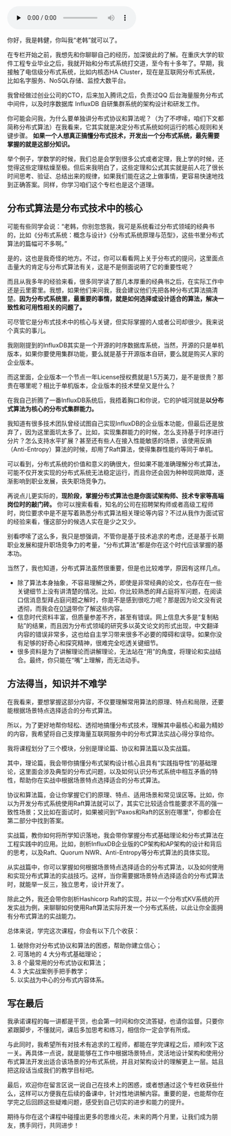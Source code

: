 <audio id="audio" title="开篇词 | 想成为分布式高手？那就先把协议和算法烂熟于心吧" controls="" preload="none"><source id="mp3" src="https://static001.geekbang.org/resource/audio/68/00/6809b2e59f9d1e9cbf5df26a635af800.mp3"></audio>

你好，我是韩健，你叫我“老韩”就可以了。

在专栏开始之前，我想先和你聊聊自己的经历，加深彼此的了解。在重庆大学的软件工程专业毕业之后，我就开始和分布式系统打交道，至今有十多年了。早期，我接触了电信级分布式系统，比如内核态HA Cluster，现在是互联网分布式系统，比如名字服务、NoSQL存储、监控大数平台。

我曾经做过创业公司的CTO，后来加入腾讯之后，负责过QQ 后台海量服务分布式中间件，以及时序数据库 InfluxDB 自研集群系统的架构设计和研发工作。

你可能会问我，为什么要单独讲分布式协议和算法呢？（为了不啰嗦，咱们下文都简称分布式算法）在我看来，它其实就是决定分布式系统如何运行的核心规则和关键步骤。 **如果一个人想真正搞懂分布式技术，开发出一个分布式系统，最先需要掌握的就是这部分知识。**

举个例子，学数学的时候，我们总是会学到很多公式或者定理，我上学的时候，还觉得这些定理枯燥至极。但后来我明白了，这些定理和公式其实就是前人花了很长时间思考、验证、总结出来的规律，如果我们能在这之上做事情，更容易快速地找到正确答案。同样，你学习咱们这个专栏也是这个道理。

## 分布式算法是分布式技术中的核心

可能有些同学会说：“老韩，你别忽悠我，我可是系统看过分布式领域的经典书的，比如《分布式系统：概念与设计》《分布式系统原理与范型》，这些书里分布式算法的篇幅可不多啊。”

是的，这也是我奇怪的地方。不过，你可以看看网上关于分布式的提问，这里面点击量大的肯定与分布式算法有关，这是不是侧面说明了它的重要性呢？

而且从我多年的经验来看，很多同学读了那几本厚重的经典书之后，在实际工作中还是云里雾里。我想，如果他们来问我，我会建议他们先把各种分布式算法搞清楚。**因为分布式系统里，最重要的事情，就是如何选择或设计适合的算法，解决一致性和可用性相关的问题了。**

可尽管它是分布式技术中的核心与关键，但实际掌握的人或者公司却很少。我来说个真实的事儿。

我刚刚提到的InfluxDB其实是一个开源的时序数据库系统，当然，开源的只是单机版本，如果你要使用集群功能，要么就是基于开源版本自研，要么就是购买人家的企业版本。

而这里面，企业版本一个节点一年License授权费就是1.5万美刀，是不是很贵？那贵在哪里呢？相比于单机版本，企业版本的技术壁垒又是什么？

在我自己折腾了一番InfluxDB系统后，我捂着胸口和你说，它的护城河就是**以分布式算法为核心的分布式集群能力。**

我知道有很多技术团队曾经试图自己实现InfluxDB的企业版本功能，但最后还是放弃了，因为这里面坑太多了。比如，实现集群能力的时候，怎么支持基于时序进行分片？怎么支持水平扩展？甚至还有些人在接入性能敏感的场景，该使用反熵（Anti-Entropy）算法的时候，却用了Raft算法，使得集群性能约等同于单机。

可以看到，分布式系统的价值和意义的确很大，但如果不能准确理解分布式算法，可能不仅开发实现的分布式系统无法稳定运行，而且你还会因为种种现网故障，逐渐影响到职业发展，丧失职场竞争力。

再说点儿更实际的，**现阶段，掌握分布式算法也是你面试架构师、技术专家等高端岗位时的敲门砖。** 你可以搜索看看，知名的公司在招聘架构师或者高级工程师时，岗位要求中是不是写着熟悉分布式算法相关理论等内容？不过从我作为面试官的经验来看，懂这部分的候选人实在是少之又少。

别看啰嗦了这么多，我只是想强调，不管你是基于技术追求的考虑，还是基于长期职业发展和提升职场竞争力的考量，“分布式算法”都是你在这个时代应该掌握的基本功。

当然了，我也知道，分布式算法虽然很重要，但是也比较难学，原因有这样几点。

- 除了算法本身抽象，不容易理解之外，即使是非常经典的论文，也存在在一些关键细节上没有讲清楚的情况。比如，你比较熟悉的拜占庭将军问题，在阅读口信消息型拜占庭问题之解时，你是不是感到很吃力呢？那是因为论文没有说透彻，而我会在[01讲](https://time.geekbang.org/column/article/195662)带你了解这些内容。
- 信息时代资料丰富，但质量参差不齐，甚至有错误。网上信息大多是“复制粘贴”的结果，而且因为分布式领域的研究多以英文论文的形式出现，中文翻译内容的错误非常多，这也给自主学习带来很多不必要的障碍和误导。如果你没有足够的好奇心和探究精神，很难完全吃透关键细节。
- 很多资料是为了讲解理论而讲解理论，无法站在“用”的角度，将理论和实战结合。最终，你只能在“嘴”上理解，而无法动手。

## 方法得当，知识并不难学

在我看来，要想掌握这部分内容，不仅要理解常用算法的原理、特点和局限，还要能根据场景特点选择适合的分布式算法。

所以，为了更好地帮你轻松、透彻地搞懂分布式技术，理解其中最核心和最为精妙的内容，我希望将自己支撑海量互联网服务中的分布式算法实战心得分享给你。

我将课程划分了三个模块，分别是理论篇、协议和算法篇以及实战篇。

其中，理论篇，我会带你搞懂分布式架构设计核心且具有“实践指导性”的基础理论，这里面会涉及典型的分布式问题，以及如何认识分布式系统中相互矛盾的特性，帮助你在实战中根据场景特点选择适合的分布式算法。

协议和算法篇，会让你掌握它们的原理、特点、适用场景和常见误区等。比如，你以为开发分布式系统使用Raft算法就可以了，其实它比较适合性能要求不高的强一致性场景；又比如在面试时，如果被问到“Paxos和Raft的区别在哪里”，你都会在第二部分中找到答案。

实战篇，教你如何将所学知识落地，我会带你掌握分布式基础理论和分布式算法在工程实践中的应用。比如，剖析InfluxDB企业版的CP架构和AP架构的设计和背后的思考，以及Raft、Quorum NWR、Anti-Entropy等分布式算法的具体实现。

从实战篇中，你可以掌握如何根据场景特点选择适合的分布式算法，以及如何使用和实现分布式算法的实战技巧。这样，当你需要据场景特点选择适合的分布式算法时，就能举一反三，独立思考，设计开发了。

除此之外，我还会带你剖析Hashicorp Raft的实现，并以一个分布式KV系统的开发实战为例，来聊聊如何使用Raft算法实际开发一个分布式系统，以此让你全面拥有分布式算法的实战能力。

总体来说，学完这次课程，你会有以下几个收获：

1. 破除你对分布式协议和算法的困惑，帮助你建立信心；
1. 可落地的 4 大分布式基础理论；
1. 8 个最常用的分布式协议和算法；
1. 3 大实战案例手把手教学；
1. 以实战为中心的分布式内容体系。

## 写在最后

我承诺课程的每一讲都是干货，也会第一时间和你交流答疑，也请你监督。只要你紧跟脚步，不懂就问，课后多加思考和练习，相信你一定会学有所成。

与此同时，我希望所有对技术有追求的工程师，都能在学完课程之后，顺利攻下这一关。再具体一点说，就是能够在工作中根据场景特点，灵活地设计架构和使用分布式算法开发出适合该场景的分布式系统，并且对架构设计的理解更上一层。姑且把这段话当成我们的教学目标吧。

最后，欢迎你在留言区说一说自己在技术上的困惑，或者想通过这个专栏收获些什么，这样可以方便我在后续的备课中，针对性地讲解内容。重要的是，也能帮你在学完之后回顾这些疑难问题，感受到自己切实的进步和能力的提升。

期待与你在这个课程中碰撞出更多的思维火花，未来的两个月里，让我们成为朋友，携手同行，共同进步！
